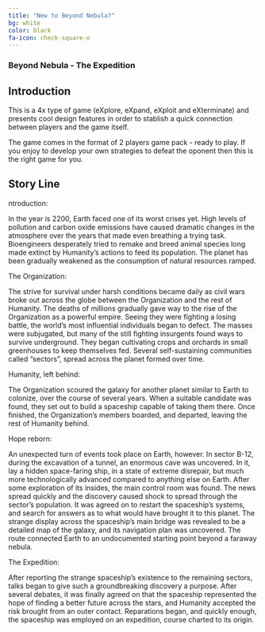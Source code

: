 ```yaml
---
title: "New to Beyond Nebula?"
bg: white
color: black
fa-icon: check-square-o
---
```



### Beyond Nebula - The Expedition

## Introduction

This is a 4x type of game (eXplore, eXpand, eXploit and eXterminate) and presents cool design features in order to stablish a quick connection between players and the game itself.

The game comes in the format of 2 players game pack - ready to play. If you enjoy to develop your own strategies to defeat the oponent then this is the right game for you. 

## Story Line

ntroduction:

In the year is 2200, Earth faced one of its worst crises yet. High levels of pollution and carbon oxide emissions have caused dramatic changes in the atmosphere over the years that made even breathing a trying task. Bioengineers desperately tried to remake and breed animal species long made extinct by Humanity’s actions to feed its population. The planet has been gradually weakened as the consumption of natural resources ramped.

The Organization:

The strive for survival under harsh conditions became daily as civil wars broke out across the globe between the Organization and the rest of Humanity. The deaths of millions gradually gave way to the rise of the Organization as a powerful empire. Seeing they were fighting a losing battle, the world’s most influential individuals began to defect. The masses were subjugated, but many of the still fighting insurgents found ways to survive underground. They began cultivating crops and orchards in small greenhouses to keep themselves fed. Several self-sustaining communities called “sectors”, spread across the planet formed over time.

Humanity, left behind:

The Organization scoured the galaxy for another planet similar to Earth to colonize, over the course of several years. When a suitable candidate was found, they set out to build a spaceship capable of taking them there. Once finished, the Organization’s members boarded, and departed, leaving the rest of Humanity behind.

Hope reborn:

An unexpected turn of events took place on Earth, however. In sector B-12, during the excavation of a tunnel, an enormous cave was uncovered. In it, lay a hidden space-faring ship, in a state of extreme disrepair, but much more technologically advanced compared to anything else on Earth. After some exploration of its insides, the main control room was found. The news spread quickly and the discovery caused shock to spread through the sector’s population. It was agreed on to restart the spaceship’s systems, and search for answers as to what would have brought it to this planet. The strange display across the spaceship’s main bridge was revealed to be a detailed map of the galaxy, and its navigation plan was uncovered. The route connected Earth to an undocumented starting point beyond a faraway nebula.

The Expedition:

After reporting the strange spaceship’s existence to the remaining sectors, talks began to give such a groundbreaking discovery a purpose. After several debates, it was finally agreed on that the spaceship represented the hope of finding a better future across the stars, and Humanity accepted the risk brought from an outer contact. Reparations began, and quickly enough, the spaceship was employed on an expedition, course charted to its origin.
